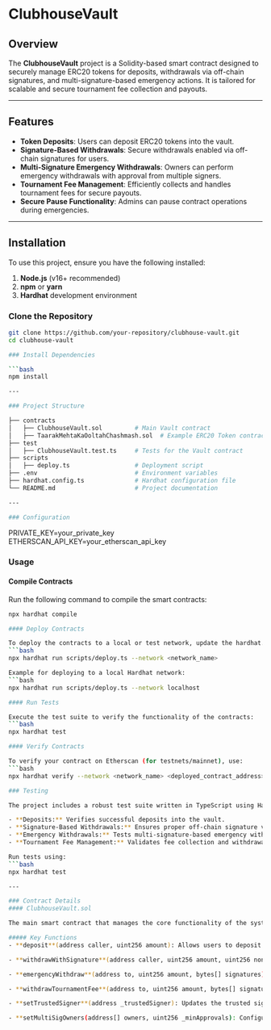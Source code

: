 # ClubhouseVault

## Overview

The **ClubhouseVault** project is a Solidity-based smart contract designed to securely manage ERC20 tokens for deposits, withdrawals via off-chain signatures, and multi-signature-based emergency actions. It is tailored for scalable and secure tournament fee collection and payouts.

---

## Features

- **Token Deposits**: Users can deposit ERC20 tokens into the vault.
- **Signature-Based Withdrawals**: Secure withdrawals enabled via off-chain signatures for users.
- **Multi-Signature Emergency Withdrawals**: Owners can perform emergency withdrawals with approval from multiple signers.
- **Tournament Fee Management**: Efficiently collects and handles tournament fees for secure payouts.
- **Secure Pause Functionality**: Admins can pause contract operations during emergencies.

---

## Installation

To use this project, ensure you have the following installed:

1. **Node.js** (v16+ recommended)
2. **npm** or **yarn**
3. **Hardhat** development environment

### Clone the Repository

```bash
git clone https://github.com/your-repository/clubhouse-vault.git
cd clubhouse-vault

### Install Dependencies

```bash
npm install

---

### Project Structure

├── contracts
│   ├── ClubhouseVault.sol         # Main Vault contract
│   ├── TaarakMehtaKaOoltahChashmash.sol  # Example ERC20 Token contract
├── test
│   ├── ClubhouseVault.test.ts     # Tests for the Vault contract
├── scripts
│   ├── deploy.ts                  # Deployment script
├── .env                           # Environment variables
├── hardhat.config.ts              # Hardhat configuration file
└── README.md                      # Project documentation

---

### Configuration
```
PRIVATE_KEY=your_private_key
ETHERSCAN_API_KEY=your_etherscan_api_key

### Usage
#### Compile Contracts

Run the following command to compile the smart contracts:
```bash
npx hardhat compile

#### Deploy Contracts

To deploy the contracts to a local or test network, update the hardhat.config.ts with your desired network configuration. Then, run:
```bash
npx hardhat run scripts/deploy.ts --network <network_name>

Example for deploying to a local Hardhat network:
```bash
npx hardhat run scripts/deploy.ts --network localhost

#### Run Tests

Execute the test suite to verify the functionality of the contracts:
```bash
npx hardhat test

#### Verify Contracts

To verify your contract on Etherscan (for testnets/mainnet), use:
```bash
npx hardhat verify --network <network_name> <deployed_contract_address>

### Testing

The project includes a robust test suite written in TypeScript using Hardhat and Chai. Key functionalities tested include:

- **Deposits:** Verifies successful deposits into the vault.
- **Signature-Based Withdrawals:** Ensures proper off-chain signature validation and withdrawal.
- **Emergency Withdrawals:** Tests multi-signature-based emergency withdrawals.
- **Tournament Fee Management:** Validates fee collection and withdrawals.

Run tests using:
```bash
npx hardhat test

---

### Contract Details
#### ClubhouseVault.sol

The main smart contract that manages the core functionality of the system.

##### Key Functions
- **deposit**(address caller, uint256 amount): Allows users to deposit ERC20 tokens into the vault.

- **withdrawWithSignature**(address caller, uint256 amount, uint256 nonce, string message, uint256 expiry, bytes signature): Enables secure token withdrawals using off-chain signatures.

- **emergencyWithdraw**(address to, uint256 amount, bytes[] signatures):** Allows owners to withdraw tokens during emergencies using multi-signature approval.

- **withdrawTournamentFee**(address to, uint256 amount, bytes[] signatures): Enables the withdrawal of tournament fees with multi-signature approval.

- **setTrustedSigner**(address _trustedSigner): Updates the trusted signer for off-chain signature validation.

- **setMultiSigOwners(address[] owners, uint256 _minApprovals): Configures the multi-signature owners and minimum required approvals.